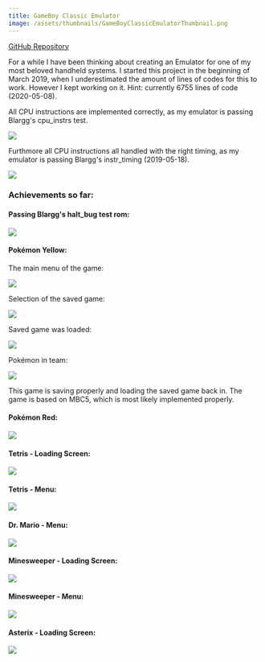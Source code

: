 ```yaml
---
title: GameBoy Classic Emulator
image: /assets/thumbnails/GameBoyClassicEmulatorThumbnail.png
---
```


[GitHub Repository](https://github.com/FelixWeichselgartner/GameBoy-Classic-Emulator)

For a while I have been thinking about creating an Emulator for one of my most beloved handheld systems. I started this project in the beginning of March 2019, when I underestimated the amount of lines of codes for this to work. However I kept working on it. Hint: currently 6755 lines of code (2020-05-08).

All CPU instructions are implemented correctly, as my emulator is passing Blargg's cpu_instrs test.

![](/assets/img/04b0382e-acc7-4381-b469-3ba1b6c15255.png)

Furthmore all CPU instructions all handled with the right timing, as my emulator is passing Blargg's instr_timing (2019-05-18).

![](/assets/img/1b7c192f-0c23-49eb-86da-9db3dd4a832a.png)

### Achievements so far:

#### Passing Blargg's halt_bug test rom:

![](/assets/img/5cd5efaf-c9b8-4b57-b3fa-1b48d2111440.png)

#### Pokémon Yellow:

The main menu of the game:

![](/assets/img/Yellow_0.bmp)

Selection of the saved game:

![](/assets/img/Yellow_1.bmp)

Saved game was loaded:

![](/assets/img/Yellow_2.bmp)

Pokémon in team:

![](/assets/img/Yellow_3.bmp)

This game is saving properly and loading the saved game back in. The game is based on MBC5, which is most likely implemented properly.

#### Pokémon Red:

![](/assets/img/Red_0.bmp)

#### Tetris - Loading Screen:

![](/assets/img/a71e0f5e-81b3-4aa6-aa23-17d5fcbc632f.png)

#### Tetris - Menu:

![](/assets/img/d9b76f5c-2be8-40a9-8e88-b27dfd0c60cb.png)

#### Dr. Mario - Menu:

![](/assets/img/b0f8e811-818d-40a7-a315-71f117d49859.png)

#### Minesweeper - Loading Screen:

![](/assets/img/95c2a7ea-0ff0-4ade-8f10-78f52beb46c9.png)

#### Minesweeper - Menu:

![](/assets/img/28f172f9-5700-450e-9dea-bae4d31cc402.png)

#### Asterix - Loading Screen:

![](/assets/img/49902649-a70e-41b4-967a-a8451a040fcc.png)
